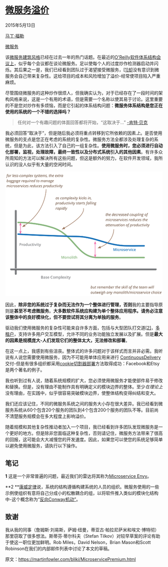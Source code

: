 # [微服务溢价](https://martinfowler.com/bliki/MicroservicePremium.html)

2015年5月13日

[马丁·福勒](https://martinfowler.com/)

[微服务](https://martinfowler.com/tags/microservices.html)



该[微服务建筑风格](https://martinfowler.com/articles/microservices.html)已经在过去一年的热门话题。在最近的[O'Reilly软件体系结构会议上](http://softwarearchitecturecon.com/sa2015)，似乎每个会议都在谈论微服务。足以使每个人的过度炒作检测器启动并闪烁。其后果之一是，我们已经看到团队过于渴望接受微服务，[[1\]却](https://martinfowler.com/bliki/MicroservicePremium.html#footnote-envy)没有意识到微服务会自己带来复杂性。这给项目的成本和风险增加了溢价-经常使项目陷入严重麻烦。

尽管围绕微服务的这种炒作很烦人，但我确实认为，对于已经存在了一段时间的架构风格来说，这是一个有用的术语，但是需要一个名称以使其易于讨论。这里重要的不是您对炒作有多烦恼，而是它引起的体系结构问题：**微服务体系结构是您正在使用的系统的一个不错的选择吗？**

> 任何对一个有趣问题的体面回答都将开始，“这取决于...” [-肯特·贝克](https://twitter.com/KentBeck/status/596007846887628801)

我必须回答“取决于”，但是随后我必须将重点转移到它所依赖的因素*上*。是否使用微服务的支点是您正在考虑的系统的复杂性。微服务方法全都涉及处理复杂的系统，但是为此，该方法引入了自己的一组复杂性。**使用微服务时，您必须进行自动化部署，监视，处理故障，最终一致性以及分布式系统引入的其他因素**。有许多众所周知的方法可以解决所有这些问题，但这是额外的努力，在软件开发领域，我所认识的没人似乎有大量的空闲时间。

<img src="images/microservice-verdict-productivity.png" alt="img" style="zoom:67%;" />



因此，**除非您的系统过于复杂而无法作为一个整体进行管理，否则**我的主要指导原则是**甚至不考虑微服务**。**大多数软件系统应构建为单个整体应用程序。请务必注意该整体中的良好模块化，但不要尝试将其分离为单独的服务**。

驱动我们使用微服务的复杂性可能来自许多方面，包括与大型团队打交道[[2\]](https://martinfowler.com/bliki/MicroservicePremium.html#footnote-conway)，[多租户](http://samnewman.io/blog/2015/05/05/single-tenancy-vs-multi-tenancy/)，支持许多用户交互模型，允许不同的业务功能独立发展以及扩展。但是**最大的因素是规模庞大-人们发现它们的整体太大，无法修改和部署**。

在这一点上，我感到有些沮丧。整体式的许多问题对于该样式而言并非必需。我听说有人说您需要使用微服务，因为不可能用单体应用来进行 [ContinuousDelivery](https://martinfowler.com/bliki/ContinuousDelivery.html)交付-但是有很多组织都采用[cookie切割器部署](http://paulhammant.com/2011/11/29/cookie-cutter-scaling/)方法取得成功：Facebook和Etsy是两个著名的例子。

我也听到过有人说，随着系统规模的扩大，您必须使用微服务才能使部件易于修改和替换。但是，没有理由不能制作具有明确定义的模块边界的整体。至少*在理论上*没有理由，在实践中，似乎很容易突破模块边界，使整体结构变得纠结和变大。

我们还应该记住，不同的微服务系统之间的服务大小存在很大差异。我已经看到微服务系统从60个包含20个服务的团队到4个包含200个服务的团队不等。目前尚不清楚服务规模会在多大程度上影响溢价。

随着规模和其他复杂性推动者加入一个项目，我已经看到许多团队发现微服务是一个更好的地方。但是除非您面临这种复杂性，否则请记住，微服务方法带来了很高的回报，这可能会大大减慢您的开发速度。因此，如果您可以使您的系统足够简单以避免使用微服务，请执行以下操作。

## 笔记

**1** 这是一个非常普遍的问题，最近我们的雷达将其称为[Microservice Envy](http://www.thoughtworks.com/radar/techniques/microservice-envy)。

**2 **[康威定律](http://www.thoughtworks.com/insights/blog/demystifying-conways-law)说，系统的结构遵循构建系统的人员的组织。微服务使用的一些示例使组织有意将自己分成小的松散耦合的组，以将软件推入类似的模块化结构中-这个概念称为“[反向Conway机动”](http://www.thoughtworks.com/radar/techniques/inverse-conway-maneuver)。

## 致谢

我从我的同事（詹姆斯·刘易斯，萨姆·纽曼，蒂亚古·帕拉尼萨米和埃文·博特彻）那里窃取了很多想法。斯蒂芬·蒂尔科夫（Stefan Tilkov）对较早草案的评论有助于使这一职位更加鲜明。Rob Miles，David Nelson，Brian Mason和Scott Robinson在我们的内部邮件列表中讨论了本文的草稿。



原文：https://martinfowler.com/bliki/MicroservicePremium.html